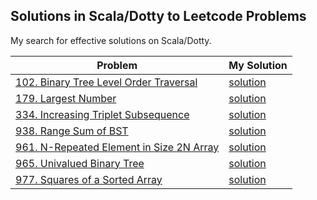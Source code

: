 
## Solutions in Scala/Dotty to Leetcode Problems

My search for effective solutions on Scala/Dotty.

| Problem   | My Solution |
|-----------|-------------|
|[102. Binary Tree Level Order Traversal](https://leetcode.com/problems/binary-tree-level-order-traversal/) | [solution](https://github.com/alexander-myltsev/leetcode-scala3_dotty/blob/master/solutions/102_binary-tree-level-order-traversal.scala)|
|[179. Largest Number](https://leetcode.com/problems/largest-number/) | [solution](https://github.com/alexander-myltsev/leetcode-scala3_dotty/blob/master/solutions/179_largest-number/)|
|[334. Increasing Triplet Subsequence](https://leetcode.com/problems/increasing-triplet-subsequence/) | [solution](https://github.com/alexander-myltsev/leetcode-scala3_dotty/blob/master/solutions/334_increasing-triplet-subsequence.scala)|
|[938. Range Sum of BST](https://leetcode.com/problems/range-sum-of-bst/) | [solution](https://github.com/alexander-myltsev/leetcode-scala3_dotty/blob/master/solutions/938_range-sum-of-bst.scala)|
|[961. N-Repeated Element in Size 2N Array](https://leetcode.com/problems/n-repeated-element-in-size-2n-array/) | [solution](https://github.com/alexander-myltsev/leetcode-scala3_dotty/blob/master/solutions/961_n-repeated-element-in-size-2n-array/)|
|[965. Univalued Binary Tree](https://leetcode.com/problems/univalued-binary-tree/) | [solution](https://github.com/alexander-myltsev/leetcode-scala3_dotty/blob/master/solutions/965_univalued-binary-tree/)|
|[977. Squares of a Sorted Array](https://leetcode.com/problems/squares-of-a-sorted-array/) | [solution](https://github.com/alexander-myltsev/leetcode-scala3_dotty/blob/master/solutions/977_squares-of-a-sorted-array/)|
